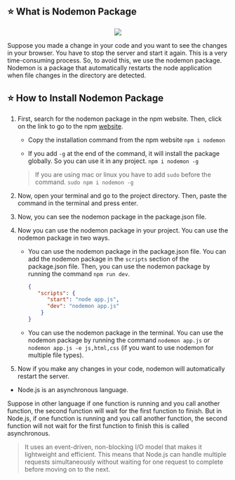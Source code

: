 ## ⭐ What is Nodemon Package

<p align="center">
                <img style={{ position: "relative" ,opacity: 1 ,borderRadius: "10px" ,overflow: "hidden" , marginTop:"20px" , marginBottom: "20px"}}
                src="https://media.giphy.com/media/kGiYTsIv3hXsxqFXU1/giphy.gif"
               />
            </p>



Suppose you made a change in your code and you want to see the changes in your browser. You have to stop the server and
start it again. This is a very time-consuming process. So, to avoid this, we use the nodemon package. Nodemon is a
package that automatically restarts the node application when file changes in the directory are detected.

## ⭐ How to Install Nodemon Package

1. First, search for the nodemon package in the npm website. Then, click on the link to go to the
   npm [website](https://www.npmjs.com/package/nodemon).
    - Copy the installation command from the npm website `npm i nodemon`

    - If you add `-g` at the end of the command, it will install the package globally. So you can use it in any
      project. `npm i nodemon -g`

   > If you are using mac or linux you have to add `sudo` before the command. `sudo npm i nodemon -g`

2. Now, open your terminal and go to the project directory. Then, paste the command in the terminal and press enter.

3. Now, you can see the nodemon package in the package.json file.

4. Now you can use the nodemon package in your project. You can use the nodemon package in two ways.

    - You can use the nodemon package in the package.json file. You can add the nodemon package in the `scripts` section
      of the package.json file. Then, you can use the nodemon package by running the command `npm run dev`.

      ```json
      {
         "scripts": {
            "start": "node app.js",
            "dev": "nodemon app.js"
          }
      }
      ```

     - You can use the nodemon package in the terminal. You can use the nodemon package by running the command `nodemon app.js` or `nodemon app.js -e js,html,css` (if you want to use nodemon for multiple file types).

5. Now if you make any changes in your code, nodemon will automatically restart the server.


- Node.js is an asynchronous language.

Suppose in other language if one function is running and you call another function, the second function will wait for
the first function to finish. But in Node.js, if one function is running and you call another function, the second
function will not wait for the first function to finish this is called asynchronous.



> It uses an event-driven, non-blocking I/O model that makes it lightweight and efficient. This means that Node.js can handle multiple requests simultaneously without waiting for one request to complete before moving on to the next.

